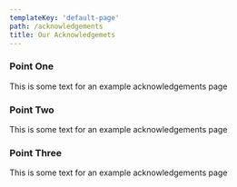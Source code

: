 ```yaml
---
templateKey: 'default-page'
path: /acknowledgements
title: Our Acknowledgemets
---
```


### Point One

This is some text for an example acknowledgements page

### Point Two

This is some text for an example acknowledgements page

### Point Three

This is some text for an example acknowledgements page
